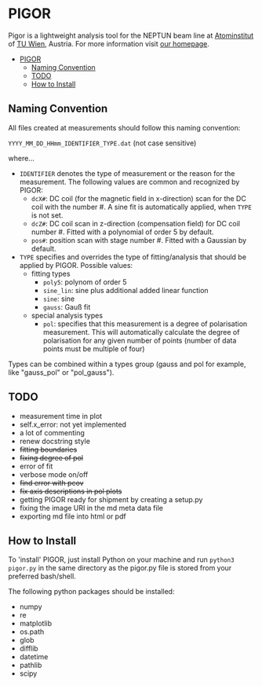 # PIGOR

Pigor is a lightweight analysis tool for the NEPTUN beam line at [Atominstitut](https://ati.tuwien.ac.at/startseite/) of [TU Wien](https://www.tuwien.ac.at/), Austria. For more information visit [our homepage](http://www.neutroninterferometry.com/).

- [PIGOR](#pigor)
  - [Naming Convention](#naming-convention)
  - [TODO](#todo)
  - [How to Install](#how-to-install)

## Naming Convention

All files created at measurements should follow this naming convention:

`YYYY_MM_DD_HHmm_IDENTIFIER_TYPE.dat` (not case sensitive)

where...

- `IDENTIFIER` denotes the type of measurement or the reason for the measurement. The following values are common and recognized by PIGOR:
    - `dcX#`: DC coil (for the magnetic field in x-direction) scan for the DC coil with the number #. A sine fit is automatically applied, when `TYPE` is not set.
    - `dcZ#`: DC coil scan in z-direction (compensation field) for DC coil number #. Fitted with a polynomial of order 5 by default.
    - `pos#`: position scan with stage number #. Fitted with a Gaussian by default.
- `TYPE` specifies and overrides the type of fitting/analysis that should be applied by PIGOR. Possible values:
    - fitting types
        - `poly5`: polynom of order 5
        - `sine_lin`: sine plus additional added linear function
        - `sine`: sine
        - `gauss`: Gauß fit
    - special analysis types
        - `pol`: specifies that this measurement is a degree of polarisation measurement. This will automatically calculate the degree of polarisation for any given number of points (number of data points must be multiple of four)

Types can be combined within a types group (gauss and pol for example, like "gauss_pol" or "pol_gauss").

## TODO

- measurement time in plot
- self.x_error: not yet implemented
- a lot of commenting
- renew docstring style
- ~~fitting boundaries~~
- ~~fixing degree of pol~~
- error of fit
- verbose mode on/off
- ~~find error with pcov~~
- ~~fix axis descriptions in pol plots~~
- getting PIGOR ready for shipment by creating a setup.py
- fixing the image URI in the md meta data file
- exporting md file into html or pdf

## How to Install

To 'install' PIGOR, just install Python on your machine and run `python3 pigor.py` in the same directory as the pigor.py file is stored from your preferred bash/shell.

The following python packages should be installed:

- numpy
- re
- matplotlib
- os.path
- glob
- difflib
- datetime
- pathlib
- scipy
